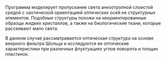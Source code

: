 Программа моделирует пропускание света анизотропной слоистой средой с хаотической ориентацией оптических осей ее структурных элементов. Подобные структуры похожи на неориентированные образцы жидких кристаллов, а также на биологические ткани, которые рассеивают мало света.  
  
В данном случае рассматривается оптическая структура на основе веерного фильтра Шольца и исследуются ее оптические характеристики при различных флуктуациях углов поворота и толщин пластинок.  